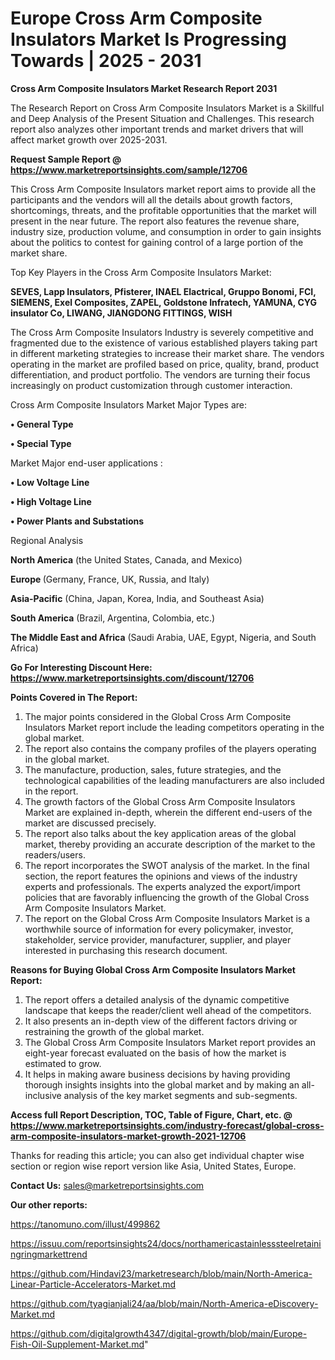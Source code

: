 # Europe Cross Arm Composite Insulators Market Is Progressing Towards | 2025 - 2031

<strong>Cross Arm Composite Insulators Market Research Report 2031</strong>

The Research Report on Cross Arm Composite Insulators Market is a Skillful and Deep Analysis of the Present Situation and Challenges. This research report also analyzes other important trends and market drivers that will affect market growth over 2025-2031.

<strong>Request Sample Report @ <a href=https://www.marketreportsinsights.com/sample/12706>https://www.marketreportsinsights.com/sample/12706</a></strong>

This Cross Arm Composite Insulators market report aims to provide all the participants and the vendors will all the details about growth factors, shortcomings, threats, and the profitable opportunities that the market will present in the near future. The report also features the revenue share, industry size, production volume, and consumption in order to gain insights about the politics to contest for gaining control of a large portion of the market share.

Top Key Players in the Cross Arm Composite Insulators Market:

<strong>SEVES, Lapp Insulators, Pfisterer, INAEL Elactrical, Gruppo Bonomi, FCI, SIEMENS, Exel Composites, ZAPEL, Goldstone Infratech, YAMUNA, CYG insulator Co, LIWANG, JIANGDONG FITTINGS, WISH</strong>

The Cross Arm Composite Insulators Industry is severely competitive and fragmented due to the existence of various established players taking part in different marketing strategies to increase their market share. The vendors operating in the market are profiled based on price, quality, brand, product differentiation, and product portfolio. The vendors are turning their focus increasingly on product customization through customer interaction.

Cross Arm Composite Insulators Market Major Types are:

<strong>• General Type

• Special Type</strong>

Market Major end-user applications :

<strong>• Low Voltage Line

• High Voltage Line

• Power Plants and Substations</strong>

Regional Analysis

</u><strong><b>North America</b></strong> (the United States, Canada, and Mexico)

<strong><b>Europe </b></strong>(Germany, France, UK, Russia, and Italy)

<strong><b>Asia-Pacific</b></strong> (China, Japan, Korea, India, and Southeast Asia)

<strong><b>South America</b></strong> (Brazil, Argentina, Colombia, etc.)

<strong><b>The Middle East and Africa</b></strong> (Saudi Arabia, UAE, Egypt, Nigeria, and South Africa)

<strong>Go For Interesting Discount Here: <a href=https://www.marketreportsinsights.com/discount/12706>https://www.marketreportsinsights.com/discount/12706</a></strong>

<strong>Points Covered in The Report:</strong>
<ol>
  <li>The major points considered in the Global Cross Arm Composite Insulators Market report include the leading competitors operating in the global market.</li>
  <li>The report also contains the company profiles of the players operating in the global market.</li>
  <li>The manufacture, production, sales, future strategies, and the technological capabilities of the leading manufacturers are also included in the report.</li>
  <li>The growth factors of the Global Cross Arm Composite Insulators Market are explained in-depth, wherein the different end-users of the market are discussed precisely.</li>
  <li>The report also talks about the key application areas of the global market, thereby providing an accurate description of the market to the readers/users.</li>
  <li>The report incorporates the SWOT analysis of the market. In the final section, the report features the opinions and views of the industry experts and professionals. The experts analyzed the export/import policies that are favorably influencing the growth of the Global Cross Arm Composite Insulators Market.</li>
  <li>The report on the Global Cross Arm Composite Insulators Market is a worthwhile source of information for every policymaker, investor, stakeholder, service provider, manufacturer, supplier, and player interested in purchasing this research document.</li>
</ol>
<strong>Reasons for Buying Global Cross Arm Composite Insulators Market Report:</strong>

<ol>
  <li>The report offers a detailed analysis of the dynamic competitive landscape that keeps the reader/client well ahead of the competitors.</li>
  <li>It also presents an in-depth view of the different factors driving or restraining the growth of the global market.</li>
  <li>The Global Cross Arm Composite Insulators Market report provides an eight-year forecast evaluated on the basis of how the market is estimated to grow.</li>
  <li>It helps in making aware business decisions by having providing thorough insights insights into the global market and by making an all-inclusive analysis of the key market segments and sub-segments.</li>
</ol>
<strong>Access full Report Description, TOC, Table of Figure, Chart, etc. @ <a href=https://www.marketreportsinsights.com/industry-forecast/global-cross-arm-composite-insulators-market-growth-2021-12706>https://www.marketreportsinsights.com/industry-forecast/global-cross-arm-composite-insulators-market-growth-2021-12706</a></strong>


Thanks for reading this article; you can also get individual chapter wise section or region wise report version like Asia, United States, Europe.

<strong>Contact Us:</strong>
sales@marketreportsinsights.com

<strong>Our other reports:</strong>

<a href=https://tanomuno.com/illust/499862>https://tanomuno.com/illust/499862</a>

<a href=https://issuu.com/reportsinsights24/docs/northamericastainlesssteelretainingringmarkettrend>https://issuu.com/reportsinsights24/docs/northamericastainlesssteelretainingringmarkettrend</a>

<a href=https://github.com/Hindavi23/marketresearch/blob/main/North-America-Linear-Particle-Accelerators-Market.md>https://github.com/Hindavi23/marketresearch/blob/main/North-America-Linear-Particle-Accelerators-Market.md</a>

<a href=https://github.com/tyagianjali24/aa/blob/main/North-America-eDiscovery-Market.md>https://github.com/tyagianjali24/aa/blob/main/North-America-eDiscovery-Market.md</a>

<a href=https://github.com/digitalgrowth4347/digital-growth/blob/main/Europe-Fish-Oil-Supplement-Market.md>https://github.com/digitalgrowth4347/digital-growth/blob/main/Europe-Fish-Oil-Supplement-Market.md</a>"

